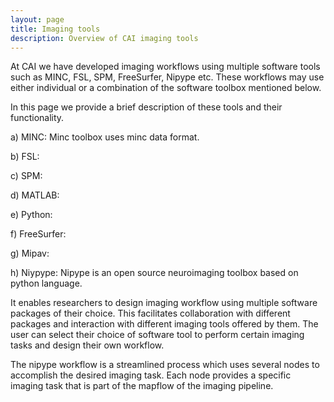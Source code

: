 ```yaml
---
layout: page
title: Imaging tools  
description: Overview of CAI imaging tools
---
```


At CAI we have developed imaging workflows using multiple software tools such as MINC, FSL, SPM, FreeSurfer, Nipype etc.
These workflows may use either individual or a combination of the software toolbox mentioned below. 

In this page we provide a brief description of these tools and their functionality.

a) MINC:
Minc toolbox uses minc data format. 


b) FSL:

c) SPM:

d) MATLAB:

e) Python:

f) FreeSurfer:

g) Mipav:

h) Niypype: Nipype is an open source neuroimaging toolbox based on python language.

It enables researchers to design imaging workflow using multiple software packages of their choice. This facilitates 
collaboration with different packages and interaction with different imaging tools offered by them. The user can select their
choice of software tool to perform certain imaging tasks and design their own workflow.

The nipype workflow is a streamlined process which uses several nodes to accomplish the desired imaging task. Each node provides a 
specific imaging task that is part of the mapflow of the imaging pipeline.


